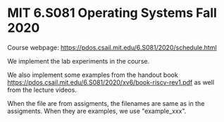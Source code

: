 # MIT 6.S081 Operating Systems Fall 2020

Course webpage: https://pdos.csail.mit.edu/6.S081/2020/schedule.html

We implement the lab experiments in the course.

We also implement some examples from the handout book https://pdos.csail.mit.edu/6.S081/2020/xv6/book-riscv-rev1.pdf as well from the lecture videos.

When the file are from assigments, the filenames are same as in the assigments. When they are examples, we use "example_xxx".
